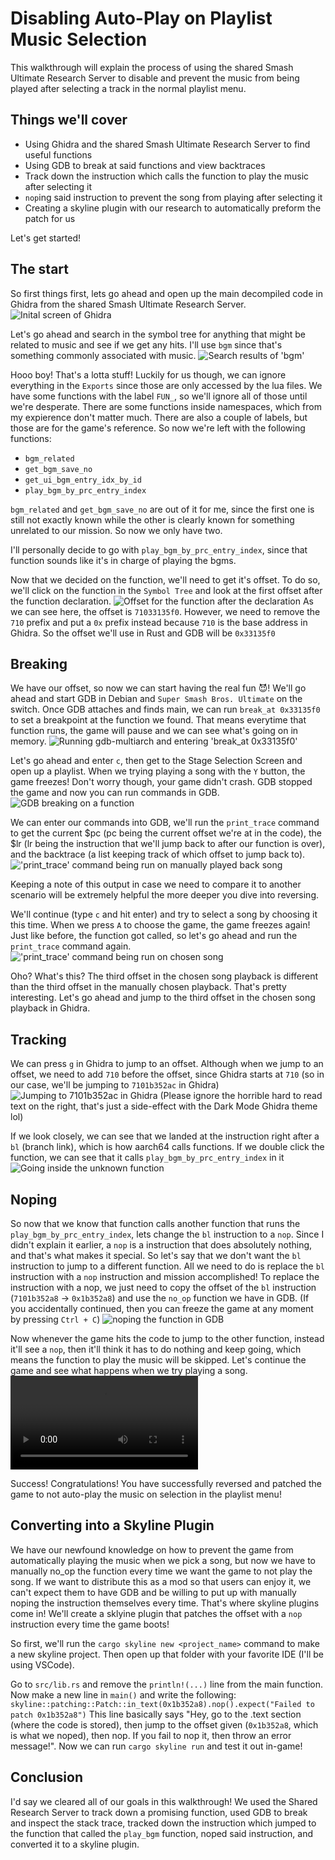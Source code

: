 # Disabling Auto-Play on Playlist Music Selection

This walkthrough will explain the process of using the shared Smash Ultimate Research Server to disable and prevent the music from being played after selecting a track in the normal playlist menu.

## Things we'll cover
   - Using Ghidra and the shared Smash Ultimate Research Server to find useful functions
   - Using GDB to break at said functions and view backtraces
   - Track down the instruction which calls the function to play the music after selecting it
   - `nop`ing said instruction to prevent the song from playing after selecting it
   - Creating a skyline plugin with our research to automatically preform the patch for us

Let's get started!

## The start
So first things first, lets go ahead and open up the main decompiled code in Ghidra from the shared Smash Ultimate Research Server.
![Inital screen of Ghidra](../../img/Walkthroughs/Disabling%20Auto-Play%20on%20Playlist%20Music%20Selection/pic_1.png)

Let's go ahead and search in the symbol tree for anything that might be related to music and see if we get any hits. I'll use `bgm` since that's something commonly associated with music.
![Search results of 'bgm'](../../img/Walkthroughs/Disabling%20Auto-Play%20on%20Playlist%20Music%20Selection/pic_2.gif)

Hooo boy! That's a lotta stuff! Luckily for us though, we can ignore everything in the `Exports` since those are only accessed by the lua files. We have some functions with the label `FUN_`, so we'll ignore all of those until we're desperate. There are some functions inside namespaces, which from my expierence don't matter much. There are also a couple of labels, but those are for the game's reference. So now we're left with the following functions:
   
   - `bgm_related`
   - `get_bgm_save_no`
   - `get_ui_bgm_entry_idx_by_id`
   - `play_bgm_by_prc_entry_index`

`bgm_related` and `get_bgm_save_no` are out of it for me, since the first one is still not exactly known while the other is clearly known for something unrelated to our mission. So now we only have two.

I'll personally decide to go with `play_bgm_by_prc_entry_index`, since that function sounds like it's in charge of playing the bgms.

Now that we decided on the function, we'll need to get it's offset. To do so, we'll click on the function in the `Symbol Tree` and look at the first offset after the function declaration.
![Offset for the function after the declaration](../../img/Walkthroughs/Disabling%20Auto-Play%20on%20Playlist%20Music%20Selection/pic_3.png)
As we can see here, the offset is `71033135f0`. However, we need to remove the `710` prefix and put a `0x` prefix instead because `710` is the base address in Ghidra. So the offset we'll use in Rust and GDB will be `0x33135f0`

## Breaking
We have our offset, so now we can start having the real fun 😈! We'll go ahead and start GDB in Debian and `Super Smash Bros. Ultimate` on the switch. Once GDB attaches and finds main, we can run `break_at 0x33135f0` to set a breakpoint at the function we found. That means everytime that function runs, the game will pause and we can see what's going on in memory.
![Running gdb-multiarch and entering 'break_at 0x33135f0'](../../img/Walkthroughs/Disabling%20Auto-Play%20on%20Playlist%20Music%20Selection/pic_4.png)

Let's go ahead and enter `c`, then get to the Stage Selection Screen and open up a playlist. When we trying playing a song with the `Y` button, the game freezes! Don't worry though, your game didn't crash. GDB stopped the game and now you can run commands in GDB.
![GDB breaking on a function](../../img/Walkthroughs/Disabling%20Auto-Play%20on%20Playlist%20Music%20Selection/pic_5.png)

We can enter our commands into GDB, we'll run the `print_trace` command to get the current $pc (pc being the current offset we're at in the code), the $lr (lr being the instruction that we'll jump back to after our function is over), and the backtrace (a list keeping track of which offset to jump back to).
!['print_trace' command being run on manually played back song](../../img/Walkthroughs/Disabling%20Auto-Play%20on%20Playlist%20Music%20Selection/pic_6.png)

Keeping a note of this output in case we need to compare it to another scenario will be extremely helpful the more deeper you dive into reversing.

We'll continue (type `c` and hit enter) and try to select a song by choosing it this time. When we press `A` to choose the game, the game freezes again! Just like before, the function got called, so let's go ahead and run the `print_trace` command again.
!['print_trace' command being run on chosen song](../../img/Walkthroughs/Disabling%20Auto-Play%20on%20Playlist%20Music%20Selection/pic_7.png)

Oho? What's this? The third offset in the chosen song playback is different than the third offset in the manually chosen playback. That's pretty interesting. Let's go ahead and jump to the third offset in the chosen song playback in Ghidra.

## Tracking
We can press `g` in Ghidra to jump to an offset. Although when we jump to an offset, we need to add `710` before the offset, since Ghidra starts at `710` (so in our case, we'll be jumping to `7101b352ac` in Ghidra)
![Jumping to 7101b352ac in Ghidra](../../img/Walkthroughs/Disabling%20Auto-Play%20on%20Playlist%20Music%20Selection/pic_8.png)
(Please ignore the horrible hard to read text on the right, that's just a side-effect with the Dark Mode Ghidra theme lol)

If we look closely, we can see that we landed at the instruction right after a `bl` (branch link), which is how aarch64 calls functions. If we double click the function, we can see that it calls `play_bgm_by_prc_entry_index` in it
![Going inside the unknown function](../../img/Walkthroughs/Disabling%20Auto-Play%20on%20Playlist%20Music%20Selection/pic_9.png)

## Noping
So now that we know that function calls another function that runs the `play_bgm_by_prc_entry_index`, lets change the `bl` instruction to a `nop`. Since I didn't explain it earlier, a `nop` is a instruction that does absolutely nothing, and that's what makes it special. So let's say that we don't want the `bl` instruction to jump to a different function. All we need to do is replace the `bl` instruction with a `nop` instruction and mission accomplished! To replace the instruction with a nop, we just need to copy the offset of the `bl` instruction (`7101b352a8` -> `0x1b352a8`) and use the `no_op` function we have in GDB.
(If you accidentally continued, then you can freeze the game at any moment by pressing `Ctrl + C`)
![noping the function in GDB](../../img/Walkthroughs/Disabling%20Auto-Play%20on%20Playlist%20Music%20Selection/pic_10.png)

Now whenever the game hits the code to jump to the other function, instead it'll see a `nop`, then it'll think it has to do nothing and keep going, which means the function to play the music will be skipped. Let's continue the game and see what happens when we try playing a song.
![type:video](../../img/Walkthroughs/Disabling%20Auto-Play%20on%20Playlist%20Music%20Selection/success.mp4)

Success! Congratulations! You have successfully reversed and patched the game to not auto-play the music on selection in the playlist menu!

## Converting into a Skyline Plugin
We have our newfound knowledge on how to prevent the game from automatically playing the music when we pick a song, but now we have to manually no_op the function every time we want the game to not play the song. If we want to distribute this as a mod so that users can enjoy it, we can't expect them to have GDB and be willing to put up with manually noping the instruction themselves every time. That's where skyline plugins come in! We'll create a sklyine plugin that patches the offset with a `nop` instruction every time the game boots!

So first, we'll run the `cargo skyline new <project_name>` command to make a new skyline project. Then open up that folder with your favorite IDE (I'll be using VSCode).

Go to `src/lib.rs` and remove the `println!(...)` line from the main function. Now make a new line in `main()` and write the following:
`skyline::patching::Patch::in_text(0x1b352a8).nop().expect("Failed to patch 0x1b352a8")`
This line basically says "Hey, go to the .text section (where the code is stored), then jump to the offset given (`0x1b352a8`, which is what we noped), then nop. If you fail to nop it, then throw an error message!". Now we can run `cargo skyline run` and test it out in-game! 

## Conclusion
I'd say we cleared all of our goals in this walkthrough! We used the Shared Research Server to track down a promising function, used GDB to break and inspect the stack trace, tracked down the instruction which jumped to the function that called the `play_bgm` function, noped said instruction, and converted it to a skyline plugin.